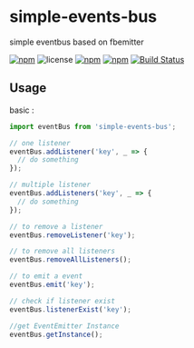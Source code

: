 # simple-events-bus
simple eventbus based on fbemitter

[![npm](https://img.shields.io/npm/v/simple-events-bus.svg)](https://www.npmjs.com/package/simple-events-bus) ![license](https://img.shields.io/github/license/khofaai/simple-events-bus.svg) [![npm](https://img.shields.io/npm/dw/simple-events-bus.svg)](https://www.npmjs.com/package/simple-events-bus) [![npm](https://img.shields.io/npm/dt/simple-events-bus.svg)](https://www.npmjs.com/package/simple-events-bus) [![Build Status](https://travis-ci.org/khofaai/simple-events-bus.svg?branch=master)](https://travis-ci.org/khofaai/simple-events-bus)

## Usage

basic :

```javascript
import eventBus from 'simple-events-bus';

// one listener
eventBus.addListener('key', _ => {
  // do something
});

// multiple listener
eventBus.addListeners('key', _ => {
  // do something
});

// to remove a listener
eventBus.removeListener('key');

// to remove all listeners
eventBus.removeAllListeners();

// to emit a event
eventBus.emit('key');

// check if listener exist
eventBus.listenerExist('key');

//get EventEmitter Instance
eventBus.getInstance();
```
